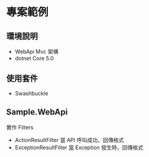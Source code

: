 # 專案範例

## 環境說明

- WebApi Mvc 架構
- dotnet Core 5.0

## 使用套件

- Swashbuckle

## Sample.WebApi

實作 Filters

- ActionResultFilter 當 API 呼叫成功，回傳格式
- ExceptionResultFilter 當 Exception 發生時，回傳格式
